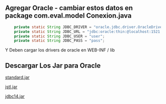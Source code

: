 
## Agregar Oracle - cambiar estos datos en package com.eval.model Conexion.java

```java
	private static String JDBC_DRIVER = "oracle.jdbc.driver.OracleDriver";
	private static String JDBC_URL = "jdbc:oracle:thin:@localhost:1521:XE";
	private static String JDBC_USER = "user";
	private static String JDBC_PASS = "pass";
```

Y Deben cargar los drivers de oracle en WEB-INF / lib

## Descargar Los Jar para Oracle
[standard.jar](http://www.java2s.com/Code/Jar/s/Downloadstandardjar.htm/)

[jstl.jar](http://www.java2s.com/Code/Jar/j/Downloadjstljar.htm/)

[jdbc14.jar](http://www.java2s.com/Code/Jar/o/Downloadojdbc14jar.htm/)

